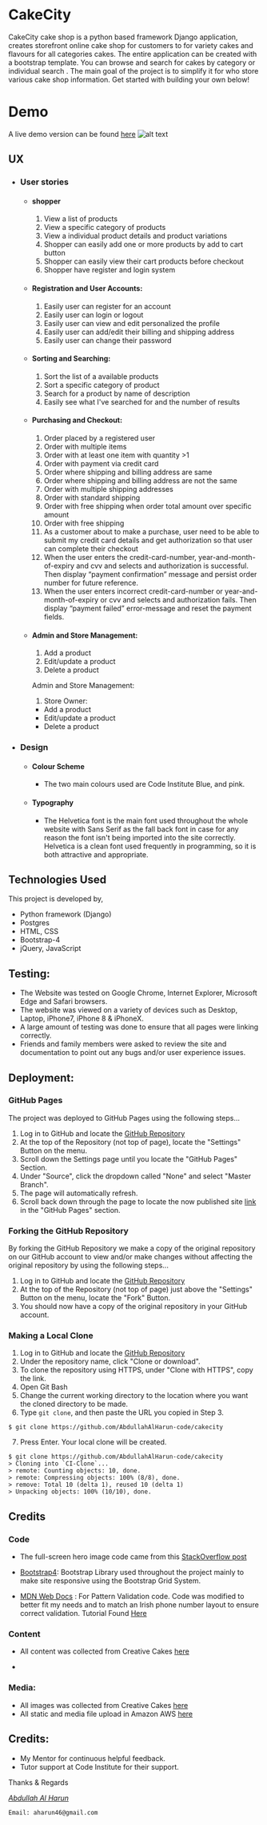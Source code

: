 # CakeCity

CakeCity cake shop is a python based framework Django application, creates storefront online cake shop for customers to for variety cakes and flavours for all categories cakes. The entire application can be created with a bootstrap template.
You can browse and search for cakes by category or individual search . The main goal of the project is to simplify it for who store various cake shop information. Get started with building your own below!  

# Demo
A live demo version can be found [here](https://mat-cakecity.herokuapp.com/)
![alt text](https://cakecity-bucket.s3-eu-west-1.amazonaws.com/static/images/screen-shot-github.png")

## UX
-   ### User stories
    -   #### shopper
        1. View a list of products
        2. View a specific category of products
        3. View a individual product details and product variations
        4. Shopper can easily add one or more products by add to cart button
        5. Shopper can easily view their cart products before checkout
        6. Shopper have register and login system
    -   #### Registration and User Accounts:
        1. Easily user can register for an account
        2. Easily user can login or logout
        3. Easily user can view and edit personalized the profile
        6. Easily user can add/edit their billing and shipping address
        7. Easily user can change their password

    -   #### Sorting and Searching:
        1. Sort the list of a available products
        2. Sort a specific category of product
        3. Search for a product by name of description
        4. Easily see what I've searched for and the number of results

    -   #### Purchasing and Checkout:
        1. Order placed by a registered user
        2. Order with multiple items
        3. Order with at least one item with quantity >1
        4. Order with payment via credit card
        5. Order where shipping and billing address are same
        6. Order where shipping and billing address are not the same
        7. Order with multiple shipping addresses
        8. Order with standard shipping
        9. Order with free shipping when order total amount over specific amount
        10. Order with free shipping
        11. As a customer about to make a purchase, user need to be able to submit my credit card details and get authorization so that user can complete their checkout
        12. When the user enters the credit-card-number, year-and-month-of-expiry and cvv and selects and authorization is successful. Then display “payment confirmation” message and persist order number for future reference.
        13. When the user enters incorrect credit-card-number or year-and-month-of-expiry or cvv and selects and authorization fails. Then display “payment failed” error-message and reset the payment fields.

    -   #### Admin and Store Management:
        1. Add a product
        2. Edit/update a product
        3. Delete a product

        Admin and Store Management:
        1. Store Owner:
          - Add a product
          - Edit/update a product
          - Delete a product

-   ### Design
    -   #### Colour Scheme
        -   The two main colours used are Code Institute Blue, and pink.
    -   #### Typography
        -   The Helvetica  font is the main font used throughout the whole website with Sans Serif as the fall back font in case for any reason the font isn't being imported into the site correctly. Helvetica  is a clean font used frequently in programming, so it is both attractive and appropriate.


## Technologies Used
This project is developed by,
- Python framework (Django)
- Postgres
- HTML, CSS
- Bootstrap-4
- jQuery, JavaScript


## Testing:
-   The Website was tested on Google Chrome, Internet Explorer, Microsoft Edge and Safari browsers.
-   The website was viewed on a variety of devices such as Desktop, Laptop, iPhone7, iPhone 8 & iPhoneX.
-   A large amount of testing was done to ensure that all pages were linking correctly.
-   Friends and family members were asked to review the site and documentation to point out any bugs and/or user experience issues.

## Deployment:
### GitHub Pages

The project was deployed to GitHub Pages using the following steps...

1. Log in to GitHub and locate the [GitHub Repository](https://github.com/AbdullahAlHarun-code/cakecity)
2. At the top of the Repository (not top of page), locate the "Settings" Button on the menu.
3. Scroll down the Settings page until you locate the "GitHub Pages" Section.
4. Under "Source", click the dropdown called "None" and select "Master Branch".
5. The page will automatically refresh.
6. Scroll back down through the page to locate the now published site [link](https://github.com/AbdullahAlHarun-code/cakecity) in the "GitHub Pages" section.

### Forking the GitHub Repository

By forking the GitHub Repository we make a copy of the original repository on our GitHub account to view and/or make changes without affecting the original repository by using the following steps...

1. Log in to GitHub and locate the [GitHub Repository](https://github.com/AbdullahAlHarun-code/cakecity)
2. At the top of the Repository (not top of page) just above the "Settings" Button on the menu, locate the "Fork" Button.
3. You should now have a copy of the original repository in your GitHub account.
### Making a Local Clone

1. Log in to GitHub and locate the [GitHub Repository](https://github.com/AbdullahAlHarun-code/cakecity)
2. Under the repository name, click "Clone or download".
3. To clone the repository using HTTPS, under "Clone with HTTPS", copy the link.
4. Open Git Bash
5. Change the current working directory to the location where you want the cloned directory to be made.
6. Type `git clone`, and then paste the URL you copied in Step 3.

```
$ git clone https://github.com/AbdullahAlHarun-code/cakecity
```

7. Press Enter. Your local clone will be created.

```
$ git clone https://github.com/AbdullahAlHarun-code/cakecity
> Cloning into `CI-Clone`...
> remote: Counting objects: 10, done.
> remote: Compressing objects: 100% (8/8), done.
> remove: Total 10 (delta 1), reused 10 (delta 1)
> Unpacking objects: 100% (10/10), done.
```
## Credits

### Code

-   The full-screen hero image code came from this [StackOverflow post](https://stackoverflow.com)

-   [Bootstrap4](https://getbootstrap.com/docs/4.4/getting-started/introduction/): Bootstrap Library used throughout the project mainly to make site responsive using the Bootstrap Grid System.

-   [MDN Web Docs](https://developer.mozilla.org/) : For Pattern Validation code. Code was modified to better fit my needs and to match an Irish phone number layout to ensure correct validation. Tutorial Found [Here](https://developer.mozilla.org/en-US/docs/Web/HTML/Element/input/tel#Pattern_validation)

### Content

-   All content was collected from Creative Cakes [here](https://www.creativecakes.ie/)

-   

### Media:
-   All images was collected from Creative Cakes [here](https://www.creativecakes.ie/)
-   All static and media file upload in Amazon AWS [here](https://aws.amazon.com/)

## Credits:
-   My Mentor for continuous helpful feedback.
-   Tutor support at Code Institute for their support.

Thanks & Regards

*[Abdullah Al Harun](https://abdullahalharun-code.github.io/Resume/index.html)*

`Email: aharun46@gmail.com`
